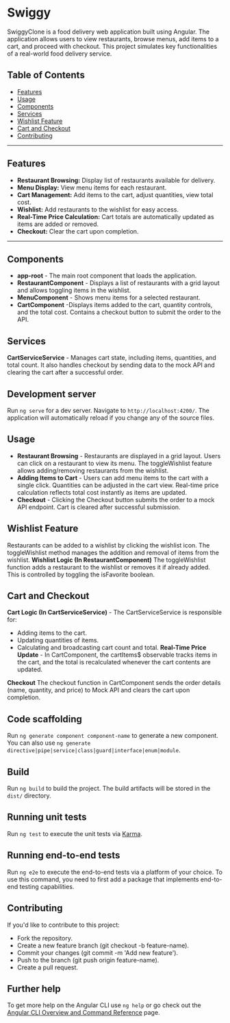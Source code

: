 # Swiggy

SwiggyClone is a food delivery web application built using Angular. The application allows users to view restaurants, browse menus, add items to a cart, and proceed with checkout. This project simulates key functionalities of a real-world food delivery service.

## Table of Contents

- [Features](#features)
- [Usage](#usage)
- [Components](#components)
- [Services](#services)
- [Wishlist Feature](#wishlist-feature)
- [Cart and Checkout](#cart-and-checkout)
- [Contributing](#contributing)

---

## Features

- **Restaurant Browsing:** Display list of restaurants available for delivery.
- **Menu Display:** View menu items for each restaurant.
- **Cart Management:** Add items to the cart, adjust quantities, view total cost.
- **Wishlist:** Add restaurants to the wishlist for easy access.
- **Real-Time Price Calculation:** Cart totals are automatically updated as items are added or removed.
- **Checkout:** Clear the cart upon completion.

---
## Components
- **app-root** - The main root component that loads the application.
- **RestaurantComponent** - Displays a list of restaurants with a grid layout and allows toggling items in the wishlist.
- **MenuComponent** - Shows menu items for a selected restaurant.
- **CartComponent** -Displays items added to the cart, quantity controls, and the total cost. Contains a checkout button to submit the order to the API.

## Services

**CartServiceService** -
Manages cart state, including items, quantities, and total count. It also handles checkout by sending data to the mock API and clearing the cart after a successful order.

## Development server

Run `ng serve` for a dev server. Navigate to `http://localhost:4200/`. The application will automatically reload if you change any of the source files.

## Usage

- **Restaurant Browsing** -
Restaurants are displayed in a grid layout.
Users can click on a restaurant to view its menu.
The toggleWishlist feature allows adding/removing restaurants from the wishlist.
- **Adding Items to Cart** -
Users can add menu items to the cart with a single click.
Quantities can be adjusted in the cart view.
Real-time price calculation reflects total cost instantly as items are updated.
- **Checkout** -
Clicking the Checkout button submits the order to a mock API endpoint.
Cart is cleared after successful submission.

## Wishlist Feature
Restaurants can be added to a wishlist by clicking the wishlist icon. The toggleWishlist method manages the addition and removal of items from the wishlist.
**Wishlist Logic (In RestaurantComponent)** 
The toggleWishlist function adds a restaurant to the wishlist or removes it if already added. This is controlled by toggling the isFavorite boolean.

## Cart and Checkout
**Cart Logic (In CartServiceService)** - 
The CartServiceService is responsible for:
- Adding items to the cart.
- Updating quantities of items.
- Calculating and broadcasting cart count and total.
**Real-Time Price Update** -
In CartComponent, the cartItems$ observable tracks items in the cart, and the total is recalculated whenever the cart contents are updated.

**Checkout**
The checkout function in CartComponent sends the order details (name, quantity, and price) to Mock API and clears the cart upon completion.

## Code scaffolding

Run `ng generate component component-name` to generate a new component. You can also use `ng generate directive|pipe|service|class|guard|interface|enum|module`.

## Build

Run `ng build` to build the project. The build artifacts will be stored in the `dist/` directory.

## Running unit tests

Run `ng test` to execute the unit tests via [Karma](https://karma-runner.github.io).

## Running end-to-end tests

Run `ng e2e` to execute the end-to-end tests via a platform of your choice. To use this command, you need to first add a package that implements end-to-end testing capabilities.

## Contributing
If you'd like to contribute to this project:

- Fork the repository.
- Create a new feature branch (git checkout -b feature-name).
- Commit your changes (git commit -m 'Add new feature').
- Push to the branch (git push origin feature-name).
- Create a pull request.

## Further help

To get more help on the Angular CLI use `ng help` or go check out the [Angular CLI Overview and Command Reference](https://angular.io/cli) page.
